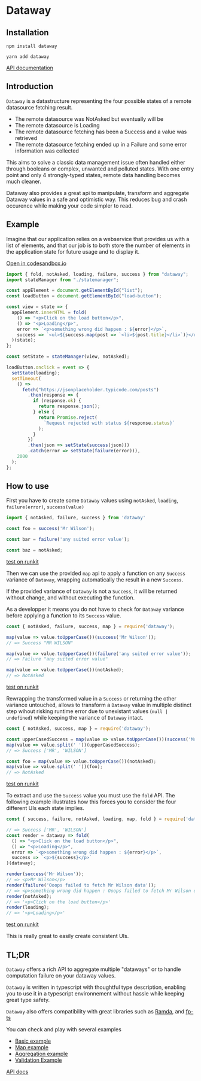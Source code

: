 # Dataway

## Installation

```
npm install dataway
```

```
yarn add dataway
```

[API documentation](https://iadvize.github.io/dataway/)

## Introduction

`Dataway` is a datastructure representing the four possible states of a remote datasource fetching result.
* The remote datasource was NotAsked but eventually will be
* The remote datasource is Loading
* The remote datasource fetching has been a Success and a value was retrieved
* The remote datasource fetching ended up in a Failure and some error information was collected

This aims to solve a classic data management issue often handled either through booleans or complex, unwanted and polluted states. With one entry point and only 4 strongly-typed states, remote data handling becomes much cleaner.

Dataway also provides a great api to manipulate, transform and aggregate Dataway values in a safe and optimistic way. This reduces bug and crash occurence while making your code simpler to read.

## Example

Imagine that our application relies on a webservice that provides us with a list of elements, and that our job is to both store the number of elements in the application state for future usage and to display it.

[Open in codesandbox.io](https://codesandbox.io/s/dataway-3xx-basic-example-izc7m?fontsize=14)
```typescript
import { fold, notAsked, loading, failure, success } from "dataway";
import stateManager from "./statemanager";

const appElement = document.getElementById("list");
const loadButton = document.getElementById("load-button");

const view = state => {
  appElement.innerHTML = fold(
    () => "<p>Click on the load button</p>",
    () => "<p>Loading</p>",
    error => `<p>something wrong did happen : ${error}</p>`,
    success => `<ul>${success.map(post => `<li>${post.title}</li>`)}</ul>`
  )(state);
};

const setState = stateManager(view, notAsked);

loadButton.onclick = event => {
  setState(loading);
  setTimeout(
    () =>
      fetch("https://jsonplaceholder.typicode.com/posts")
        .then(response => {
          if (response.ok) {
            return response.json();
          } else {
            return Promise.reject(
              `Request rejected with status ${response.status}`
            );
          }
        })
        .then(json => setState(success(json)))
        .catch(error => setState(failure(error))),
    2000
  );
};

```

## How to use

First you have to create some `Dataway` values using `notAsked`, `loading`, `failure(error)`, `success(value)`

```javascript
import { notAsked, failure, success } from 'dataway'

const foo = success('Mr Wilson');

const bar = failure('any suited error value');

const baz = notAsked;
```
[test on runkit](https://runkit.com/cateland/how-to-use-1)

Then we can use the provided `map` api to apply a function on any `Success` variance of `Dataway`, wrapping automatically the result in a new `Success`.

If the provided variance of `Dataway` is not a `Success`, it will be returned without change, and without executing the function.

As a developper it means you do not have to check for `Dataway` variance before applying a function to its `Success` value.

```javascript
const { notAsked, failure, success, map } = require('dataway');

map(value => value.toUpperCase())(success('Mr Wilson'));
// => Success "MR WILSON"

map(value => value.toUpperCase())(failure('any suited error value'));
// => Failure "any suited error value"

map(value => value.toUpperCase())(notAsked);
// => NotAsked
```
[test on runkit](https://runkit.com/cateland/how-to-use-2)

Rewrapping the transformed value in a `Success` or returning the other variance untouched, allows to transform a `Dataway` value in multiple distinct step wihout risking runtime error due to unexistant values (`null | undefined`) while keeping the variance of `Dataway` intact.

```javascript
const { notAsked, success, map } = require('dataway');

const upperCasedSuccess = map(value => value.toUpperCase())(success('Mr Wilson'));
map(value => value.split(' '))(upperCasedSuccess);
// => Success ['MR', 'WILSON']

const foo = map(value => value.toUpperCase())(notAsked);
map(value => value.split(' '))(foo);
// => NotAsked
```
[test on runkit](https://runkit.com/cateland/how-to-use-3)

To extract and use the `Success` value you must use the `fold` API.
The following example illustrates how this forces you to consider the four different UIs each state implies.

```javascript
const { success, failure, notAsked, loading, map, fold } = require('dataway');

// => Success ['MR', 'WILSON']
const render = dataway => fold(
  () => "<p>Click on the load button</p>",
  () => "<p>Loading</p>",
  error => `<p>something wrong did happen : ${error}</p>`,
  success => `<p>${success}</p>`
)(dataway);

render(success('Mr Wilson'));
// => <p>Mr Wilson</p>
render(failure('Ooops failed to fetch Mr Wilson data'));
// => <p>something wrong did happen : Ooops failed to fetch Mr Wilson data</p>
render(notAsked);
// => '<p>Click on the load button</p>'
render(loading);
// => '<p>Loading</p>'
```
[test on runkit](https://runkit.com/cateland/how-to-use-4)

This is really great to easily create consistent UIs.

## TL;DR
`Dataway` offers a rich API to aggregate multiple "dataways" or to handle computation failure on your dataway values.

`Dataway` is written in typescript with thoughtful type description, enabling you to use it in a typescript environnement without hassle while keeping great type safety.

`Dataway` also offers compatibility with great libraries such as [Ramda](https://ramdajs.com), and [fp-ts](https://gcanti.github.io/fp-ts/)

You can check and play with several examples
* [Basic example](https://codesandbox.io/s/dataway-3xx-basic-example-izc7m?fontsize=14)
* [Map example](https://codesandbox.io/s/dataway-3xx-basic-transformation-8388c?fontsize=14)
* [Aggregation example](https://codesandbox.io/s/dataway-3xx-two-remote-source-b9hq5?fontsize=14)
* [Validation Example](https://codesandbox.io/s/dataway-3xx-validation-and-transformation-ufo2h?fontsize=14)

[API docs](https://iadvize.github.io/dataway/docs)
